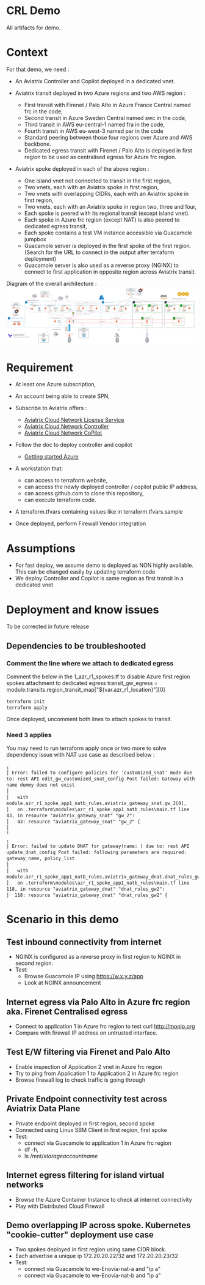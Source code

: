 # CRL Demo
All artifacts for demo.

# Context

For that demo, we need :

- An Aviatrix Controller and Copilot deployed in a dedicated vnet.

- Aviatrix transit deployed in two Azure regions and two AWS region :
  - First transit with Firenet / Palo Alto in Azure France Central named frc in the code,
  - Second transit in Azure Sweden Central named swc in the code,
  - Third transit in AWS eu-central-1 named fra in the code,
  - Fourth transit in AWS eu-west-3 named par in the code
  - Standard peering between those four regions over Azure and AWS backbone.
  - Dedicated egress transit with Firenet / Palo Alto is deployed in first region to be used as centralised egress for Azure frc region.

- Aviatrix spoke deployed in each of the above region :
  - One island vnet not connected to transit in the first region,
  - Two vnets, each with an Aviatrix spoke in first region,
  - Two vnets with overlapping CIDRs, each with an Aviatrix spoke in first region,
  - Two vnets, each with an Aviatrix spoke in region two, three and four,
  - Each spoke is peered with its regional transit (except island vnet).
  - Each spoke in Azure frc region (except NAT) is also peered to dedicated egress transit,
  - Each spoke contains a test VM instance accessible via Guacamole jumpbox
  - Guacamole server is deployed in the first spoke of the first region. (Search for the URL to connect in the output after terraform deployment)
  - Guacamole server is also used as a reverse proxy (NGINX) to connect to first application in opposite region across Aviatrix transit.

Diagram of the overall architecture :
![Architecture Diagram](images/overall-diagram.png)

# Requirement

- At least one Azure subscription,
- An account being able to create SPN,
- Subscribe to Aviatrix offers :
  - [Aviatrix Cloud Network License Service](https://portal.azure.com/#create/aviatrix-systems.aviatrix-controller-abu-saas) 
  - [Aviatrix Cloud Network Controller](https://azuremarketplace.microsoft.com/en/marketplace/apps/aviatrix-systems.aviatrix-controller?tab=Overview)
  - [Aviatrix Cloud Network CoPilot](https://azuremarketplace.microsoft.com/en/marketplace/apps/aviatrix-systems.aviatrix-copilot?tab=Overview)
  
- Follow the doc to deploy controller and copilot
  - [Getting started Azure](https://docs.aviatrix.com/documentation/latest/getting-started/getting-started-guide-azure.html)
- A workstation that:
  - can access to terraform website,
  - can access the newly deployed controller / copilot public IP address,
  - can access github.com to clone this repository,
  - can execute terraform code.
- A terraform.tfvars containing values like in terraform.tfvars.sample
- Once deployed, perform Firewall Vendor integration
  
# Assumptions

- For fast deploy, we assume demo is deployed as NON highly available. This can be changed easily by updating terraform code
- We deploy Controller and Copilot is same region as first transit in a dedicated vnet

# Deployment and know issues

To be corrected in future release
## Dependencies to be troubleshooted

### Comment the line where we attach to dedicated egress

Comment the below in the 1_azr_r1_spokes.tf to disable Azure first region spokes attachment to dedicated egress
transit_gw_egress = module.transits.region_transit_map["${var.azr_r1_location}"][0]

```
terraform init
terraform apply
```

Once deployed, uncomment both lines to attach spokes to transit.

### Need 3 applies

You may need to run terraform apply once or two more to solve dependency issue with NAT use case as described below :
```
╷
│ Error: failed to configure policies for 'customized_snat' mode due to: rest API edit_gw_customized_snat_config Post failed: Gateway with name dummy does not exist
│
│   with module.azr_r1_spoke_app1_natb_rules.aviatrix_gateway_snat.gw_2[0],
│   on .terraform\modules\azr_r1_spoke_app1_natb_rules\main.tf line 43, in resource "aviatrix_gateway_snat" "gw_2":
│   43: resource "aviatrix_gateway_snat" "gw_2" {
│
╵
╷
│ Error: failed to update DNAT for gateway(name: ) due to: rest API update_dnat_config Post failed: following parameters are required: gateway_name, policy_list
│
│   with module.azr_r1_spoke_app1_natb_rules.aviatrix_gateway_dnat.dnat_rules_gw2[0],
│   on .terraform\modules\azr_r1_spoke_app1_natb_rules\main.tf line 118, in resource "aviatrix_gateway_dnat" "dnat_rules_gw2":
│  118: resource "aviatrix_gateway_dnat" "dnat_rules_gw2" {

```
# Scenario in this demo

## Test inbound connectivity from internet
- NGINX is configured as a reverse proxy in first region to NGINX in second region.
- Test:
  - Browse Guacamole IP using https://w.x.y.z/app
  - Look at NGINX announcement
  
## Internet egress via Palo Alto in Azure frc region aka. Firenet Centralised egress
- Connect to application 1 in Azure frc region to test curl http://monip.org
- Compare with firewall IP address on untrusted interface.

## Test E/W filtering via Firenet and Palo Alto
- Enable inspection of Application 2 vnet in Azure frc region
- Try to ping from Application 1 to Application 2 in Azure frc region
- Browse firewall log to check traffic is going through

## Private Endpoint connectivity test across Aviatrix Data Plane
- Private endpoint deployed in first region, second spoke
- Connected using Linux SBM Client in first region, first spoke
- Test: 
  - connect via Guacamole to application 1 in Azure frc region
  - df -h, 
  - ls /mnt/*storageaccountname*

## Internet egress filtering for island virtual networks
- Browse the Azure Container Instance to check at internet connectivity
- Play with Distributed Cloud Firewall

## Demo overlapping IP across spoke. Kubernetes "cookie-cutter" deployment use case
- Two spokes deployed in first region using same CIDR block.
- Each advertise a unique ip 172.20.20.22/32 and 172.20.20.23/32
- Test:
  - connect via Guacamole to we-Enovia-nat-a and "ip a"
  - connect via Guacamole to we-Enovia-nat-b and "ip a"


